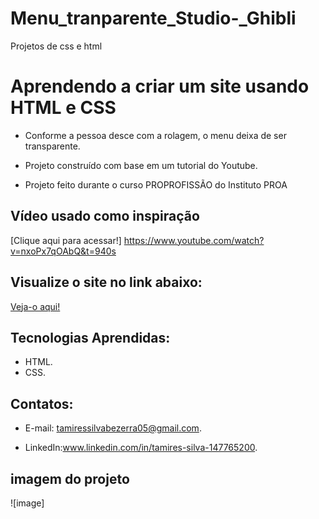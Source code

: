 # Menu_tranparente_Studio-_Ghibli
Projetos de css e html

# Aprendendo a criar um site usando HTML e CSS 

 - Conforme a pessoa desce com a rolagem, o menu deixa de ser transparente.
   
 - Projeto construído com base em um tutorial do Youtube.

 - Projeto feito durante o curso PROPROFISSÃO do Instituto PROA
   
   
## Vídeo usado como inspiração

 [Clique aqui para acessar!] https://www.youtube.com/watch?v=nxoPx7qOAbQ&t=940s

 ## Visualize o site no link abaixo:
 [Veja-o aqui!](https://lista-de-tarefas-topaz-three.vercel.app/)
   
## Tecnologias Aprendidas:
 - HTML.
 - CSS.

## Contatos:
 - E-mail: tamiressilvabezerra05@gmail.com.
   
 - LinkedIn:www.linkedin.com/in/tamires-silva-147765200.

 ## imagem do projeto
 ![image]
   

